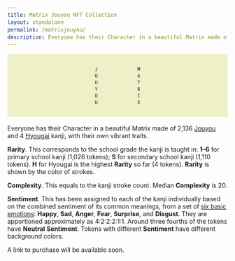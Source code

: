 ```yaml
---
title: Matrix Jouyou NFT Collection
layout: standalone
permalink: /matrixjouyou/
description: Everyone has their Character in a beautiful Matrix made of 2,136 Jouyou and 4 Hyougai kanji, with their own vibrant Rarity, Complexity, and Sentiment.
---
```


![Jouyou Matrix Banner](/img/matrixjouyou-banner.png)

Everyone has their Character in a beautiful Matrix made of 2,136 [Jouyou](https://en.wikipedia.org/wiki/J%C5%8Dy%C5%8D_kanji) and 4 [Hyougai](https://en.wikipedia.org/wiki/Hy%C5%8Dgai_kanji) kanji, with their own vibrant traits.

**Rarity**. This corresponds to the school grade the kanji is taught in: **1–6** for primary school kanji (1,026 tokens); **S** for secondary school kanji (1,110 tokens). **H** for Hyougai is the highest **Rarity** so far (4 tokens). **Rarity** is shown by the color of strokes.

**Complexity**. This equals to the kanji stroke count. Median **Complexity** is 20.

**Sentiment**. This has been assigned to each of the kanji individually based on the combined sentiment of its common meanings, from a set of [six basic emotions](https://en.wikipedia.org/wiki/Emotion#Basic_emotions): **Happy**, **Sad**, **Anger**, **Fear**, **Surprise**, and **Disgust**. They are apportioned approximately as 4:2:2:2:1:1. Around three fourths of the tokens have **Neutral** **Sentiment**. Tokens with different **Sentiment** have different background colors.

A link to purchase will be available soon.

